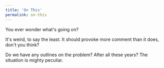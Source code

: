 ```yaml
---
title: 'On This'
permalink: on-this
---
```


You ever wonder what's going on?

It's weird, to say the least. It should provoke more comment than it does, don't you think?

Do we have any outlines on the problem? After all these years? The situation is mighty peculiar.
